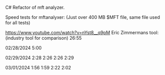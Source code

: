 C# Refactor of mft analyzer.

Speed tests for mftanalyxer:
(Just over 400 MB $MFT file, same file used for all tests)

https://www.youtube.com/watch?v=nYst8__q9pM
Eric Zimmermans tool: (industry tool for comparison)
26:55

02/28/2024
5:00 

02/29/2024
2:28
2:26
2:26
2:29

03/01/2024
1:56
1:59
2:22
2:02

